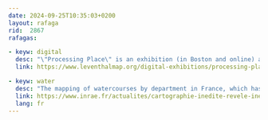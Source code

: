 ```yaml
---
date: 2024-09-25T10:35:03+0200
layout: rafaga
rid:  2867
rafagas:

- keyw: digital
  desc: "\"Processing Place\" is an exhibition (in Boston and online) about merging computers and cartography over the past century and how this has redrawn our world"
  link: https://www.leventhalmap.org/digital-exhibitions/processing-place/

- keyw: water
  desc: "The mapping of watercourses by department in France, which has had an official definition since 2015, demonstrates varying degrees of classification and protection by different administrations"
  link: https://www.inrae.fr/actualites/cartographie-inedite-revele-inegalites-protection-cours-deau-france
  lang: fr
---
```

